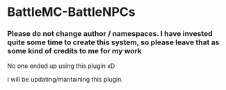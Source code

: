 # BattleMC-BattleNPCs
### Please do not change author / namespaces. I have invested quite some time to create this system, so please leave that as some kind of credits to me for my work

No one ended up using this plugin xD

I will be updating/mantaining this plugin.
